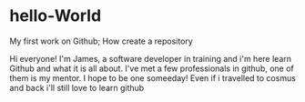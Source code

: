 # hello-World
My first work on Github; How create a repository

Hi everyone!
I'm James, a software developer in training and i'm here learn Github and what it is all about.
I've met a few professionals in github, one of them is my mentor. I hope to be one someeday!
Even if i travelled to cosmus and back i'll still love to learn github
